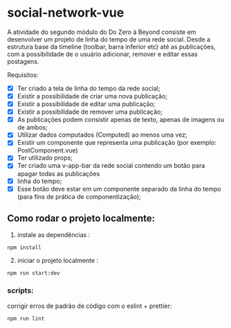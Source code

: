 # social-network-vue

A atividade do segundo módulo do Do Zero à Beyond consiste em desenvolver um projeto de
linha do tempo de uma rede social. Desde a estrutura base da timeline (toolbar, barra inferior
etc) até as publicações, com a possibilidade de o usuário adicionar, remover e editar essas
postagens.

Requisitos: 
- [x] Ter criado a tela de linha do tempo da rede social;
- [x] Existir a possibilidade de criar uma nova publicação;
- [x] Existir a possibilidade de editar uma publicação;
- [x] Existir a possibilidade de remover uma publicação;
- [x] As publicações podem consistir apenas de texto, apenas de imagens ou de ambos;
- [x] Utilizar dados computados (Computed) ao menos uma vez;
- [x] Existir um componente que representa uma publicação (por exemplo: PostComponent.vue)
- [x] Ter utilizado props;
- [x] Ter criado uma v-app-bar da rede social contendo um botão para apagar todas as publicações
- [x] linha do tempo;
- [x] Esse botão deve estar em um componente separado da linha do tempo (para fins de prática
de componentização);

## Como rodar o projeto localmente: 
1. instale as dependências :
```
npm install
```
2. iniciar o projeto localmente :
```
npm run start:dev
```

### scripts:

corrigir erros de padrão de código com o eslint + prettier:
```
npm run lint
```
